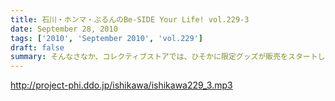 ```yaml
---
title: 石川・ホンマ・ぶるんのBe-SIDE Your Life! vol.229-3
date: September 28, 2010
tags: ['2010', 'September 2010', 'vol.229']
draft: false
summary: そんなさなか、コレクティブストアでは、ひそかに限定グッズが販売をスタートしているとかしないとか！？今回も、なかなかナイス！ナイス村西！NAMAE
---
```


http://project-phi.ddo.jp/ishikawa/ishikawa229_3.mp3